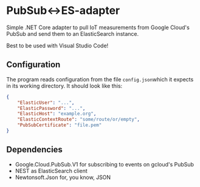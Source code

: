 # PubSub<->ES-adapter

Simple .NET Core adapter to pull IoT measurements from Google Cloud's PubSub and send them to an ElasticSearch instance.

Best to be used with Visual Studio Code!

## Configuration

The program reads configuration from the file `config.json`which it expects
in its working directory. It should look like this:

```json
{
    "ElasticUser": "...",
    "ElasticPassword": "...",
    "ElasticHost": "example.org",
    "ElasticContextRoute": "some/route/or/empty",
    "PubSubCertificate": "file.pem"
}
```

## Dependencies

- Google.Cloud.PubSub.V1 for subscribing to events on gcloud's PubSub
- NEST as ElasticSearch client
- Newtonsoft.Json for, you know, JSON
